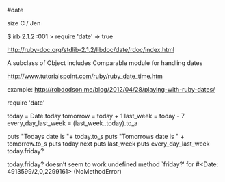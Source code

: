 #date

size C / Jen

$ irb
2.1.2 :001 > require 'date'
 => true 

http://ruby-doc.org/stdlib-2.1.2/libdoc/date/rdoc/index.html

A subclass of Object includes Comparable module for handling dates

http://www.tutorialspoint.com/ruby/ruby_date_time.htm

example:
http://robdodson.me/blog/2012/04/28/playing-with-ruby-dates/

require 'date'

today = Date.today
tomorrow = today + 1
last_week = today - 7
every_day_last_week = (last_week..today).to_a

puts "Todays date is "+ today.to_s
puts "Tomorrows date is " + tomorrow.to_s
puts today.next
puts last_week
puts every_day_last_week
today.friday?

today.friday? doesn’t seem to work
undefined method `friday?' for #<Date: 4913599/2,0,2299161> (NoMethodError)




